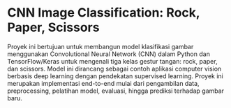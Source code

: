 # CNN Image Classification: Rock, Paper, Scissors

Proyek ini bertujuan untuk membangun model klasifikasi gambar menggunakan Convolutional Neural Network (CNN) dalam Python dan TensorFlow/Keras untuk mengenali tiga kelas gestur tangan: rock, paper, dan scissors. Model ini dirancang sebagai contoh aplikasi computer vision berbasis deep learning dengan pendekatan supervised learning. Proyek ini merupakan implementasi end-to-end mulai dari pengambilan data, preprocessing, pelatihan model, evaluasi, hingga prediksi terhadap gambar baru.
